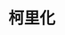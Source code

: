 # 柯里化

<script setup>
import code from './index.js?raw';
</script>

<run-script :code="code">
</run-script>